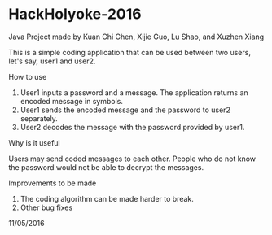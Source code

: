 # HackHolyoke-2016
Java Project made by Kuan Chi Chen, Xijie Guo, Lu Shao, and Xuzhen Xiang

This is a simple coding application that can be used between two users, let's say, user1 and user2.

How to use

1. User1 inputs a password and a message. The application returns an encoded message in symbols.
2. User1 sends the encoded message and the password to user2 separately.
3. User2 decodes the message with the password provided by user1.

Why is it useful

Users may send coded messages to each other. People who do not know the password would not be able to decrypt the messages.

Improvements to be made

1. The coding algorithm can be made harder to break.
2. Other bug fixes

11/05/2016 

